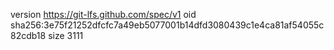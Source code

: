 version https://git-lfs.github.com/spec/v1
oid sha256:3e75f21252dfcfc7a49eb5077001b14dfd3080439c1e4ca81af54055c82cdb18
size 3111

